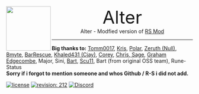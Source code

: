 <br>
<p align="center">
    <img src="https://avatars.githubusercontent.com/u/93262873?s=200&v=4" height="120" align="left"><font size="10">Alter</font>
    <br>
    Alter - Modfied version of <a href="https://github.com/Tomm0017/rsmod/">RS Mod</a>
</p>

-----
<b>Big thanks to:</b>
<a href="https://github.com/Tomm0017">Tomm0017</a>, <a href="https://github.com/Z-kris">Kris</a>, <a href="https://www.rune-server.ee/members/300582-polar/">Polar</a>, <a href="https://github.com/zeruth">Zeruth (Null)</a>, <a href="https://github.com/bmyte/">Bmyte</a>, <a href="https://github.com/BarRescue/">BarRescue</a>, <a href="https://www.rune-server.ee/members/114158-cjay0091/index18.html">Khaled431 (Cjay)</a>, <a href="https://www.rune-server.ee/members/189177-corey/">Corey</a>, <a href="https://github.com/ushort">Chris</b>, <a href="https://github.com/Sages0ft">Sage</a>, <a href="https://github.com/grahamedgecombe">Graham Edgecombe</a>, Major, Sini, <a href="https://github.com/BartvHelvert">Bart</a>, <a href="https://www.rune-server.ee/members/41140-scu11/">Scu11</a>, Bart (from original OSS team), Rune-Status
<br><b>Sorry if i forgot to mention someone and whos Github / R-S i did not add.</b>

[![license][license-badge]][isc] [![revision: 212][rev-badge]][patch] [![Discord](https://badgen.net/badge/icon/discord?icon=discord&label)](https://discord.com/invite/sAzCuuwkpN)

[patch]: https://oldschool.runescape.wiki/w/Update:The_Last_of_Poll_78
[rev-badge]: https://img.shields.io/badge/Revision-212-blueviolet

[license-badge]: https://img.shields.io/badge/license-Apache-informational
[isc]: https://opensource.org/licenses/ISC
[license]: https://github.com/rsmod/rsmod/blob/master/LICENSE.md
